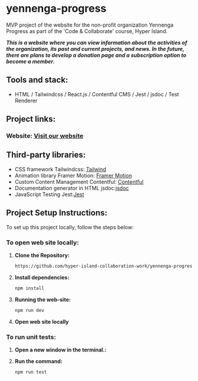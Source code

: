 # yennenga-progress

MVP project of the website for the non-profit organization Yennenga Progress as part of the 'Code & Collaborate' course, Hyper Island.

***This is a website where you can view information about the activities of the organization, its past and current projects, and news. In the future, there are plans to develop a donation page and a subscription option to become a member.***

## Tools and stack: 
* HTML / Tailwindcss / React.js / Contentful CMS / Jest / jsdoc / Test Renderer

## Project links:
### Website: [Visit our website](https://yennengaprogress-hi.web.app)

## Third-party libraries:
* CSS framework Tailwindcss: [Tailwind](https://tailwindcss.com/)
* Animation library Framer Motion: [Framer Motion](https://www.framer.com/motion/)
* Custom Content Management Contentful: [Contentful](https://www.contentful.com/get-started/)
* Documentation generator in HTML jsdoc:[jsdoc](https://jsdoc.app/)
* JavaScript Testing Jest:[Jest](https://jestjs.io/)


## Project Setup Instructions:
To set up this project locally, follow the steps below:

### To open web site locally:

1. **Clone the Repository:**

    ```bash
    https://github.com/hyper-island-collaboration-work/yennenga-progress-group-5.git
    ```

2. **Install dependencies:**

    ```bash
    npm install
    ```
3. **Running the web-site:**

    ```bash
    npm run dev
    ```    

4. **Open web site locally**

### To run unit tests:

1. **Open a new window in the terminal.:**

2. **Run the command:**

    ```bash
    npm run test
    ```
